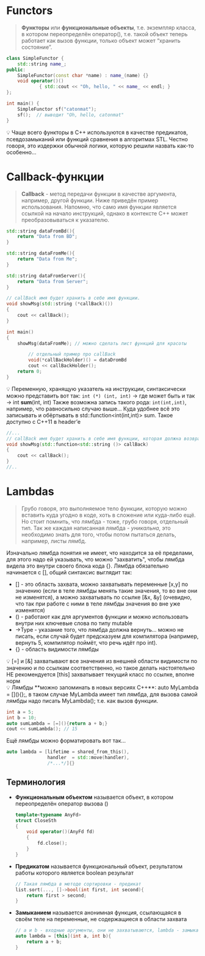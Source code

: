 # Functors

> **Функторы** или **функциональные объекты**, т.е. экземпляр класса, в котором переопределён оператор(), т.е. такой объект теперь работает как вызов функции, только объект может “хранить состояние”.
> 

```cpp
class SimpleFunctor {
    std::string name_;
public:
    SimpleFunctor(const char *name) : name_(name) {}
    void operator()() 
			{ std::cout << "Oh, hello, " << name_ << endl; }
};

int main() {
    SimpleFunctor sf("catonmat");
    sf();  // выводит "Oh, hello, catonmat"
}
```

<aside>
💡 Чаще всего функторы в С++ используются в качестве предикатов, псевдозамыканий или функций сравнения в алгоритмах STL. Честно говоря, это издержки обычной логики, которую решили назвать как-то особенно…

</aside>

# Callback-функции

> **Callback** - метод передачи функции в качестве аргумента, например, другой функции. Ниже приведён пример использования. Напомню, что само имя функции является ссылкой на начало инструкций, однако в контексте С++ может преобразовываться к указателю.
> 

```cpp
std::string dataFromBd(){
    return "Data from BD";
}

std::string dataFromMe(){
    return "Data from Me";
}

std::string dataFromServer(){
    return "Data from Server";
}

// callBack имя будет хранить в себе имя функции.
void showMsg(std::string (*callBack)()) 
{
    cout << callBack();
}

int main()
{
    showMsg(dataFromMe); // можно сделать лист функций для красоты

		// отдельный пример про callBack
		void(*callBackHolder)() = dataDromBd
		cout << callBackHolder();
    return 0;
}
```

💡 Переменную, хранящую указатель на инструкции, синтаксически можно представить вот так:
`int (*) (int, int)` → где может быть и так → int **sum**(int, int)
Также возможна запись такого рода: `int(int,int)`, например, что равносильно случаю выше…
Куда удобнее всё это записывать и обёртывать в std::function<int(int,int)> sum. Такое доступно с С++11 в header’е

```cpp
//...
// callBack имя будет хранить в себе имя функции, которая должна возвращать std::string и ничего не принимать на вход
void showMsg(std::function<std::string ()> callBack)
{
    cout << callBack();
}
//..
```

# Lambdas

> Грубо говоря, это выполняемое тело функции, которую можно вставить куда угодно в коде, хоть в сложение или куда-либо ещё. Но стоит помнить, что лямбда - тоже, грубо говоря, отдельный тип. Так же каждая написанная лямбда - *уникальна*, это необходимо знать для того, чтобы потом пытаться делать, например, листы лямбд.
> 

Изначально лямбда понятия не имеет, что находится за её пределами, для этого надо ей указывать, что можно "захватить", чтобы лямбда видела это внутри своего блока кода {}. Лямбда обязательно начинается с [], общий синтаксис выглядит так:  

- [] - это область захвата, можно захватывать переменные [x,y] по значению (если в теле лямбды менять такие значения, то во вне они не изменятся), а можно захватывать по ссылке [&x, &y] (очевидно, что так при работе с ними в теле лямбды значения во вне уже изменятся)
- () - работают как для аргументов функции и можно использовать внутри них ключевые слова по типу mutable
- ->Type - указание того, что лямбда должна вернуть… можно не писать, если случай будет предсказуем для компилятора (например, вернуть 5, компилятор поймёт, что речь идёт про int).
- {} - область видимости лямбды

<aside>
💡 [=] и [&] захватывают все значения из внешней области видимости по значению и по ссылкам соответственно, но такое делать настоятельно НЕ рекомендуется
[this] захватывает текущий класс по ссылке, вполне норм

</aside>

<aside>
💡 Лямбды **можно запоминать в новых версиях С++**: 
auto MyLambda = [](){};, в таком случае MyLambda имеет тип лямбда, для вызова самой лямбды  надо писать MyLambda(); т.е. как вызов функции.

</aside>

```cpp
int a = 5;
int b = 10;
auto sumLambda = [=](){return a + b;}
cout << sumLambda(); // 15
```

Ещё лямбды можно форматировать вот так…

```cpp
auto lambda = [lifetime = shared_from_this(),
               handler  = std::move(handler),
               /*...*/]{}
```

## Терминология

- **Функциональным объектом** называется объект, в котором переопределён оператор вызова ()
    
    ```cpp
    template<typename AnyFd>
    struct CloseSth 
    {
    	void operator()(AnyFd fd) 
    	{
    		fd.close();
    	}
    }
    ```
    
- **Предикатом** называется функциональный объект, результатом работы которого является boolean результат
    
    ```cpp
    // Такая лямбда в методе сортировки - предикат
    list.sort(..., []->bool(int first, int second){
    	return first > second;
    }
    ```
    
- **Замыканием** называется анонимная функция, ссылающаяся в своём теле на переменные, не содержащиеся в области захвата
    
    ```cpp
    // a и b - входные аргументы, они не захватываются, lambda - замыкание
    auto lambda = [this](int a, int b){
    	return a + b;
    }
    ```